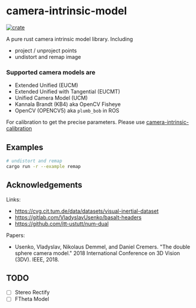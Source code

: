 # camera-intrinsic-model
[![crate](https://img.shields.io/crates/v/camera-intrinsic-model.svg)](https://crates.io/crates/camera-intrinsic-model)

A pure rust camera intrinsic model library. Including
* project / unproject points
* undistort and remap image

### Supported camera models are
* Extended Unified (EUCM)
* Extended Unified with Tangential (EUCMT)
* Unified Camera Model (UCM)
* Kannala Brandt (KB4) aka OpenCV Fisheye
* OpenCV (OPENCV5) aka `plumb_bob` in ROS

For calibration to get the precise parameters. Please use [camera-intrinsic-calibration](https://github.com/powei-lin/camera-intrinsic-calibration-rs)

## Examples
```sh
# undistort and remap
cargo run -r --example remap
```

## Acknowledgements
Links:
* https://cvg.cit.tum.de/data/datasets/visual-inertial-dataset
* https://gitlab.com/VladyslavUsenko/basalt-headers
* https://github.com/itt-ustutt/num-dual

Papers:

* Usenko, Vladyslav, Nikolaus Demmel, and Daniel Cremers. "The double sphere camera model." 2018 International Conference on 3D Vision (3DV). IEEE, 2018.

## TODO
* [ ] Stereo Rectify
* [ ] FTheta Model